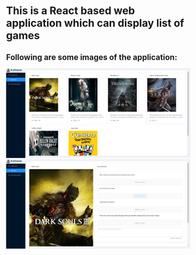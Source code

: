 # This is a React based web application which can display list of games

## Following are some images of the application:

![](images/1.png)
![](images/2.png)
